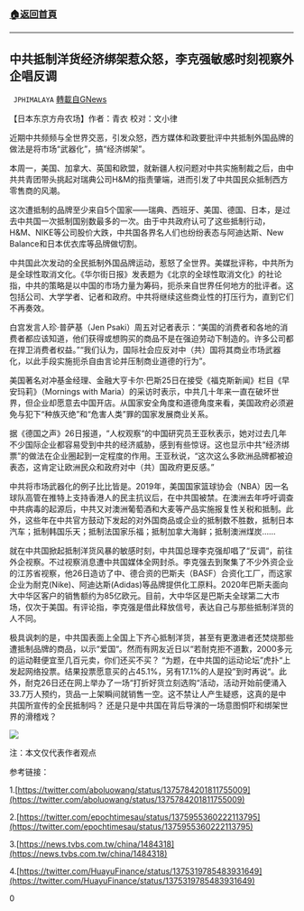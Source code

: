 ###  [:house:返回首頁](https://github.com/ourhimalayas/txt)
---

## 中共抵制洋货经济绑架惹众怒，李克强敏感时刻视察外企唱反调
` JPHIMALAYA` [轉載自GNews](https://gnews.org/zh-hans/1028581/)

【日本东京方舟农场】作者：青衣 校对：文小律

近期中共频频与全世界交恶，引发众怒，西方媒体和政要批评中共抵制外国品牌的做法是将市场“武器化”，搞“经济绑架”。

本周一，美国、加拿大、英国和欧盟，就新疆人权问题对中共实施制裁之后，由中共共青团带头挑起对瑞典公司H&M的指责肇端，进而引发了中共国民众抵制西方零售商的风潮。

这次遭抵制的品牌至少来自5个国家——瑞典、西班牙、美国、德国、日本，是过去中共国一次抵制国别数最多的一次。由于中共政府认可了这些抵制行动，H&M、NIKE等公司股价大跌，中共国各界名人们也纷纷表态与阿迪达斯、New Balance和日本优衣库等品牌做切割。

中共国此次发动的全民抵制外国品牌运动，惹怒了全世界。美媒批评称，中共所为是全球性取消文化。《华尔街日报》发表题为《北京的全球性取消文化》的社论指，中共的策略是以中国的市场力量为筹码，扼杀来自世界任何地方的批评者。这包括公司、大学学者、记者和政府。中共将继续这些商业性的打压行为，直到它们不再奏效。

白宫发言人珍·普萨基（Jen Psaki）周五对记者表示：“美国的消费者和各地的消费者都应该知道，他们获得或想购买的商品不是在强迫劳动下制造的。许多公司都在捍卫消费者权益。”“我们认为，国际社会应反对中（共）国将其商业市场武器化，以此手段实施扼杀自由言论并压制商业道德的行为”。

美国著名对冲基金经理、金融大亨卡尔·巴斯25日在接受《福克斯新闻》栏目《早安玛莉》（Mornings with Maria）的采访时表示，中共几十年来一直在破坏世界，但企业却愿意去中国开店。从国家安全角度和道德角度来看，美国政府必须避免与犯下“种族灭绝”和“危害人类”罪的国家发展商业关系。

据《德国之声》26日报道，“人权观察“的中国研究员王亚秋表示，她对过去几年不少国际企业都容易受到中共的经济威胁，感到有些惊讶。这也显示中共“经济绑票”的做法在企业圈起到一定程度的作用。王亚秋说，“这次这么多欧洲品牌都被迫表态，这肯定让欧洲民众和政府对中（共）国政府更反感。”

中共将市场武器化的例子比比皆是。2019年，美国国家篮球协会（NBA）因一名球队高管在推特上支持香港人的民主抗议后，在中共国被禁。在澳洲去年呼吁调查中共病毒的起源后，中共又对澳洲葡萄酒和大麦等产品实施报复性关税和抵制。此外，这些年在中共官方鼓动下发起的对外国商品或企业的抵制数不胜数，抵制日本汽车；抵制韩国乐天；抵制法国家乐福；抵制加拿大海鲜；抵制澳洲煤炭……

就在中共国掀起抵制洋货风暴的敏感时刻，中共国总理李克强却唱了“反调“，前往外企视察。不过视察消息遭中共国媒体全网封杀。李克强去到聚集了不少外资企业的江苏省视察，他26日造访了中、德合资的巴斯夫（BASF）合资化工厂，而这家企业为耐克(Nike)、阿迪达斯(Adidas)等品牌提供化工原料。2020年巴斯夫面向大中华区客户的销售额约为85亿欧元。目前，大中华区是巴斯夫全球第二大市场，仅次于美国。有评论指，李克强是借此释放信号，表达自己与那些抵制洋货的人不同。

极具讽刺的是，中共国表面上全国上下齐心抵制洋货，甚至有更激进者还焚烧那些遭抵制品牌的商品，以示“爱国“。然而有网友近日以“若耐克拒不道歉，2000多元的运动鞋便宜至几百元卖，你们还买不买？ “为题，在中共国的运动论坛”虎扑“上发起网络投票。结果投票愿意买的占45.1%，另有17.1%的人是投”到时再说“。此外，耐克26日还在网上举办了一场“打折好货立刻选购“活动，活动开始前便涌入33.7万人预约，货品一上架瞬间就销售一空。这不禁让人产生疑惑，这真的是中共国所宣传的全民抵制吗？ 还是只是中共国在背后导演的一场意图恫吓和绑架世界的滑稽戏？

![]()![](https://gnews.org/wp-content/uploads/2021/03/2-132.jpg)

注：本文仅代表作者观点

参考链接：

1.[https://twitter.com/aboluowang/status/1375784201811755009](https://twitter.com/aboluowang/status/1375784201811755009)

2.[https://twitter.com/epochtimesau/status/1375955360222113795](https://twitter.com/epochtimesau/status/1375955360222113795)

3.[https://news.tvbs.com.tw/china/1484318](https://news.tvbs.com.tw/china/1484318)

4.[https://twitter.com/HuayuFinance/status/1375319785483931649](https://twitter.com/HuayuFinance/status/1375319785483931649)

0
